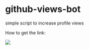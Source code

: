 # github-views-bot
simple script to increase profile views

How to get the link:




![](https://media.giphy.com/media/ulZ9ESBlOPqRpGYDyH/giphy.gif)
